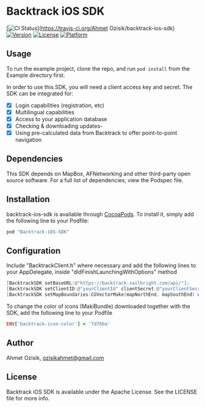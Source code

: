 # Backtrack iOS SDK

[![CI Status](http://img.shields.io/travis/aozisik/backtrack-ios-sdk.svg?style=flat)](https://travis-ci.org/Ahmet Ozisik/backtrack-ios-sdk)
[![Version](https://img.shields.io/cocoapods/v/backtrack-ios-sdk.svg?style=flat)](http://cocoapods.org/pods/backtrack-ios-sdk)
[![License](https://img.shields.io/cocoapods/l/backtrack-ios-sdk.svg?style=flat)](http://cocoapods.org/pods/backtrack-ios-sdk)
[![Platform](https://img.shields.io/cocoapods/p/backtrack-ios-sdk.svg?style=flat)](http://cocoapods.org/pods/backtrack-ios-sdk)

## Usage

To run the example project, clone the repo, and run `pod install` from the Example directory first.

In order to use this SDK, you will need a client access key and secret. The SDK can be integrated for:

- [x] Login capabilities (registration, etc)
- [x] Multilingual capabilities
- [x] Access to your application database
- [x] Checking & downloading updates- 
- [x] Using pre-calculated data from Backtrack to offer point-to-point navigation

## Dependencies

This SDK depends on MapBox, AFNetworking and other third-party open source software. For a full list of dependencies, view the Podspec file.

## Installation

backtrack-ios-sdk is available through [CocoaPods](http://cocoapods.org). To install
it, simply add the following line to your Podfile:

```ruby
pod "Backtrack-iOS-SDK"
```

## Configuration
Include "BacktrackClient.h" where necessary and add the following lines to your AppDelegate, inside "didFinishLaunchingWithOptions" method

```objective-c
[BacktrackSDK setBaseURL:@"https://backtrack.sailbright.com/api/"];
[BacktrackSDK setClientID:@"yourClientId" clientSecret:@"yourClientSecret"];
[BacktrackSDK setMapBoundaries:CGVectorMake(mapNorthEnd, mapSouthEnd) westEast:CGVectorMake(mapWestEnd, mapEastEnd)];
```

To change the color of icons (MakiBundle) downloaded together with the SDK, add the following line to your Podfile

```ruby
ENV['backtrack-icon-color'] = '7d76ba'
```

## Author

Ahmet Ozisik, ozisikahmet@gmail.com

## License

Backtrack iOS SDK is available under the Apache License. See the LICENSE file for more info.
